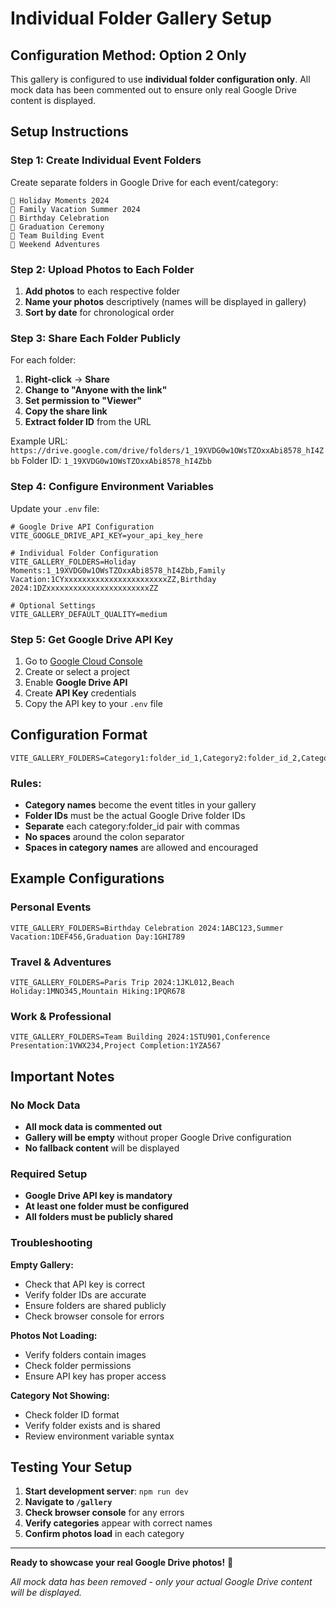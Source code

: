 # Individual Folder Gallery Setup

## Configuration Method: Option 2 Only

This gallery is configured to use **individual folder configuration only**. All mock data has been commented out to ensure only real Google Drive content is displayed.

## Setup Instructions

### Step 1: Create Individual Event Folders

Create separate folders in Google Drive for each event/category:

```
📁 Holiday Moments 2024
📁 Family Vacation Summer 2024
📁 Birthday Celebration
📁 Graduation Ceremony
📁 Team Building Event
📁 Weekend Adventures
```

### Step 2: Upload Photos to Each Folder

1. **Add photos** to each respective folder
2. **Name your photos** descriptively (names will be displayed in gallery)
3. **Sort by date** for chronological order

### Step 3: Share Each Folder Publicly

For each folder:
1. **Right-click** → **Share**
2. **Change to "Anyone with the link"**
3. **Set permission to "Viewer"**
4. **Copy the share link**
5. **Extract folder ID** from the URL

Example URL: `https://drive.google.com/drive/folders/1_19XVDG0w1OWsTZOxxAbi8578_hI4Zbb`
Folder ID: `1_19XVDG0w1OWsTZOxxAbi8578_hI4Zbb`

### Step 4: Configure Environment Variables

Update your `.env` file:

```env
# Google Drive API Configuration
VITE_GOOGLE_DRIVE_API_KEY=your_api_key_here

# Individual Folder Configuration
VITE_GALLERY_FOLDERS=Holiday Moments:1_19XVDG0w1OWsTZOxxAbi8578_hI4Zbb,Family Vacation:1CYxxxxxxxxxxxxxxxxxxxxxxxZZ,Birthday 2024:1DZxxxxxxxxxxxxxxxxxxxxxxxZZ

# Optional Settings
VITE_GALLERY_DEFAULT_QUALITY=medium
```

### Step 5: Get Google Drive API Key

1. Go to [Google Cloud Console](https://console.cloud.google.com/)
2. Create or select a project
3. Enable **Google Drive API**
4. Create **API Key** credentials
5. Copy the API key to your `.env` file

## Configuration Format

```env
VITE_GALLERY_FOLDERS=Category1:folder_id_1,Category2:folder_id_2,Category3:folder_id_3
```

### Rules:
- **Category names** become the event titles in your gallery
- **Folder IDs** must be the actual Google Drive folder IDs
- **Separate** each category:folder_id pair with commas
- **No spaces** around the colon separator
- **Spaces in category names** are allowed and encouraged

## Example Configurations

### Personal Events
```env
VITE_GALLERY_FOLDERS=Birthday Celebration 2024:1ABC123,Summer Vacation:1DEF456,Graduation Day:1GHI789
```

### Travel & Adventures
```env
VITE_GALLERY_FOLDERS=Paris Trip 2024:1JKL012,Beach Holiday:1MNO345,Mountain Hiking:1PQR678
```

### Work & Professional
```env
VITE_GALLERY_FOLDERS=Team Building 2024:1STU901,Conference Presentation:1VWX234,Project Completion:1YZA567
```

## Important Notes

### No Mock Data
- **All mock data is commented out**
- **Gallery will be empty** without proper Google Drive configuration
- **No fallback content** will be displayed

### Required Setup
- **Google Drive API key is mandatory**
- **At least one folder must be configured**
- **All folders must be publicly shared**

### Troubleshooting

**Empty Gallery:**
- Check that API key is correct
- Verify folder IDs are accurate
- Ensure folders are shared publicly
- Check browser console for errors

**Photos Not Loading:**
- Verify folders contain images
- Check folder permissions
- Ensure API key has proper access

**Category Not Showing:**
- Check folder ID format
- Verify folder exists and is shared
- Review environment variable syntax

## Testing Your Setup

1. **Start development server**: `npm run dev`
2. **Navigate to `/gallery`**
3. **Check browser console** for any errors
4. **Verify categories** appear with correct names
5. **Confirm photos load** in each category

---

**Ready to showcase your real Google Drive photos!** 📸

*All mock data has been removed - only your actual Google Drive content will be displayed.*
